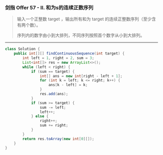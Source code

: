 ### 剑指 Offer 57 - II. 和为s的连续正数序列

>输入一个正整数 target ，输出所有和为 target 的连续正整数序列（至少含有两个数）。
>
>序列内的数字由小到大排列，不同序列按照首个数字从小到大排列。
***
```java
class Solution {
    public int[][] findContinuousSequence(int target) {
        int left = 1, right = 2, sum = 3;
        List<int[]> res = new ArrayList<>();
        while (left < right) {
            if (sum == target) {
                int[] ans = new int[right - left + 1];
                for (int k = left; k <= right; k++) {
                    ans[k - left] = k;
                }
                res.add(ans);
            }
            if (sum >= target) {
                sum -= left;
                left++;
            } else {
                right++;
                sum += right;
            }
        }
        return res.toArray(new int[0][]);
    }
}
```